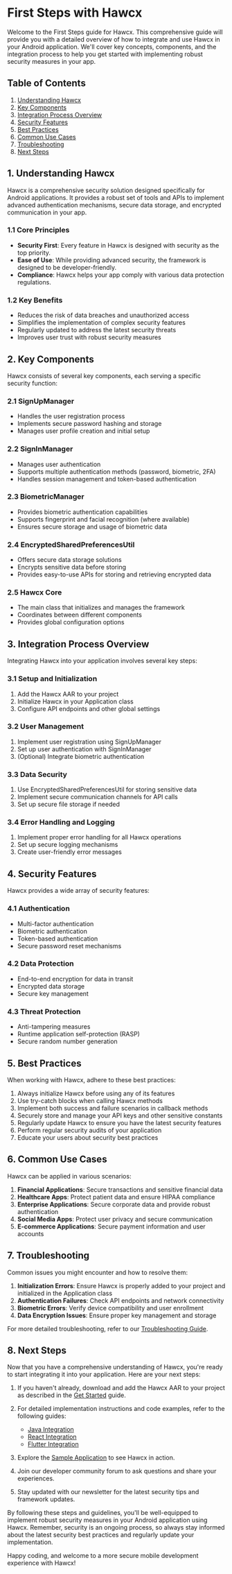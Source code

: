 <!-- Google tag (gtag.js) -->
<script async src="https://www.googletagmanager.com/gtag/js?id=G-B89K3ZN1LX"></script>
<script>
  window.dataLayer = window.dataLayer || [];
  function gtag(){dataLayer.push(arguments);}
  gtag('js', new Date());

  gtag('config', 'G-B89K3ZN1LX');
</script>


# First Steps with Hawcx

Welcome to the First Steps guide for Hawcx. This comprehensive guide will provide you with a detailed overview of how to integrate and use Hawcx in your Android application. We'll cover key concepts, components, and the integration process to help you get started with implementing robust security measures in your app.

## Table of Contents

1. [Understanding Hawcx](#1-understanding-hawcxframework)
2. [Key Components](#2-key-components)
3. [Integration Process Overview](#3-integration-process-overview)
4. [Security Features](#4-security-features)
5. [Best Practices](#5-best-practices)
6. [Common Use Cases](#6-common-use-cases)
7. [Troubleshooting](#7-troubleshooting)
8. [Next Steps](#8-next-steps)

## 1. Understanding Hawcx

Hawcx is a comprehensive security solution designed specifically for Android applications. It provides a robust set of tools and APIs to implement advanced authentication mechanisms, secure data storage, and encrypted communication in your app.

### 1.1 Core Principles

- **Security First**: Every feature in Hawcx is designed with security as the top priority.
- **Ease of Use**: While providing advanced security, the framework is designed to be developer-friendly.
- **Compliance**: Hawcx helps your app comply with various data protection regulations.

### 1.2 Key Benefits

- Reduces the risk of data breaches and unauthorized access
- Simplifies the implementation of complex security features
- Regularly updated to address the latest security threats
- Improves user trust with robust security measures

## 2. Key Components

Hawcx consists of several key components, each serving a specific security function:

### 2.1 SignUpManager

- Handles the user registration process
- Implements secure password hashing and storage
- Manages user profile creation and initial setup

### 2.2 SignInManager

- Manages user authentication
- Supports multiple authentication methods (password, biometric, 2FA)
- Handles session management and token-based authentication

### 2.3 BiometricManager

- Provides biometric authentication capabilities
- Supports fingerprint and facial recognition (where available)
- Ensures secure storage and usage of biometric data

### 2.4 EncryptedSharedPreferencesUtil

- Offers secure data storage solutions
- Encrypts sensitive data before storing
- Provides easy-to-use APIs for storing and retrieving encrypted data

### 2.5 Hawcx Core

- The main class that initializes and manages the framework
- Coordinates between different components
- Provides global configuration options

## 3. Integration Process Overview

Integrating Hawcx into your application involves several key steps:

### 3.1 Setup and Initialization

1. Add the Hawcx AAR to your project
2. Initialize Hawcx in your Application class
3. Configure API endpoints and other global settings

### 3.2 User Management

1. Implement user registration using SignUpManager
2. Set up user authentication with SignInManager
3. (Optional) Integrate biometric authentication

### 3.3 Data Security

1. Use EncryptedSharedPreferencesUtil for storing sensitive data
2. Implement secure communication channels for API calls
3. Set up secure file storage if needed

### 3.4 Error Handling and Logging

1. Implement proper error handling for all Hawcx operations
2. Set up secure logging mechanisms
3. Create user-friendly error messages

## 4. Security Features

Hawcx provides a wide array of security features:

### 4.1 Authentication
- Multi-factor authentication
- Biometric authentication
- Token-based authentication
- Secure password reset mechanisms

### 4.2 Data Protection
- End-to-end encryption for data in transit
- Encrypted data storage
- Secure key management

### 4.3 Threat Protection
- Anti-tampering measures
- Runtime application self-protection (RASP)
- Secure random number generation

## 5. Best Practices

When working with Hawcx, adhere to these best practices:

1. Always initialize Hawcx before using any of its features
2. Use try-catch blocks when calling Hawcx methods
3. Implement both success and failure scenarios in callback methods
4. Securely store and manage your API keys and other sensitive constants
5. Regularly update Hawcx to ensure you have the latest security features
6. Perform regular security audits of your application
7. Educate your users about security best practices

## 6. Common Use Cases

Hawcx can be applied in various scenarios:

1. **Financial Applications**: Secure transactions and sensitive financial data
2. **Healthcare Apps**: Protect patient data and ensure HIPAA compliance
3. **Enterprise Applications**: Secure corporate data and provide robust authentication
4. **Social Media Apps**: Protect user privacy and secure communication
5. **E-commerce Applications**: Secure payment information and user accounts

## 7. Troubleshooting

Common issues you might encounter and how to resolve them:

1. **Initialization Errors**: Ensure Hawcx is properly added to your project and initialized in the Application class
2. **Authentication Failures**: Check API endpoints and network connectivity
3. **Biometric Errors**: Verify device compatibility and user enrollment
4. **Data Encryption Issues**: Ensure proper key management and storage

For more detailed troubleshooting, refer to our [Troubleshooting Guide](troubleshooting.md).

## 8. Next Steps

Now that you have a comprehensive understanding of Hawcx, you're ready to start integrating it into your application. Here are your next steps:

1. If you haven't already, download and add the Hawcx AAR to your project as described in the [Get Started](get-started.md) guide.

2. For detailed implementation instructions and code examples, refer to the following guides:
   - [Java Integration](java-integration.md)
   - [React Integration](react-integration.md)
   - [Flutter Integration](flutter-integration.md)

3. Explore the [Sample Application](sample-application.md) to see Hawcx in action.

4. Join our developer community forum to ask questions and share your experiences.

5. Stay updated with our newsletter for the latest security tips and framework updates.

By following these steps and guidelines, you'll be well-equipped to implement robust security measures in your Android application using Hawcx. Remember, security is an ongoing process, so always stay informed about the latest security best practices and regularly update your implementation.

Happy coding, and welcome to a more secure mobile development experience with Hawcx!
